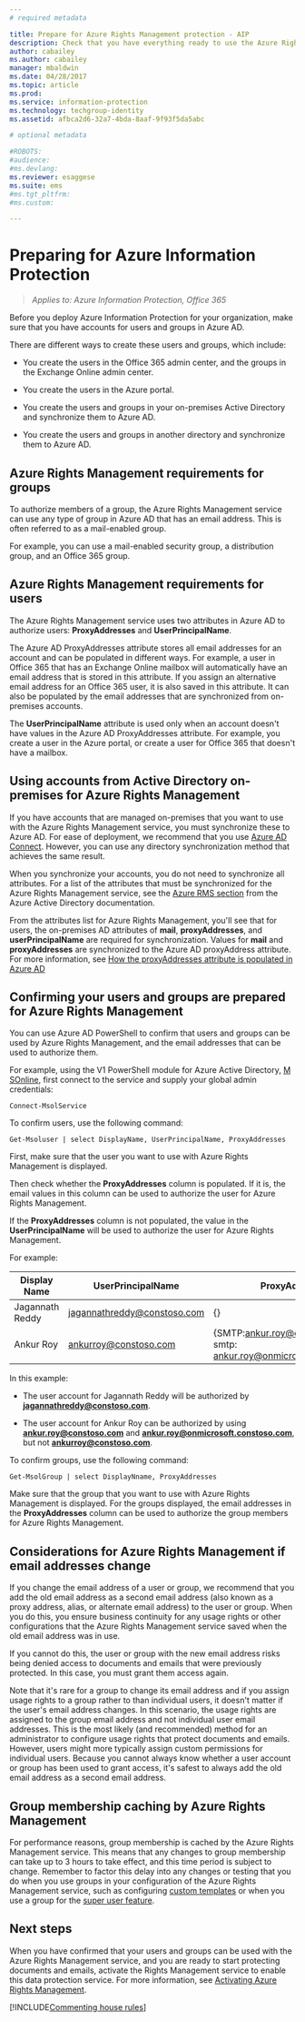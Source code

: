 ```yaml
---
# required metadata

title: Prepare for Azure Rights Management protection - AIP
description: Check that you have everything ready to use the Azure Rights Management service, so that your organization can protect documents and emails.
author: cabailey
ms.author: cabailey
manager: mbaldwin
ms.date: 04/28/2017
ms.topic: article
ms.prod:
ms.service: information-protection
ms.technology: techgroup-identity
ms.assetid: afbca2d6-32a7-4bda-8aaf-9f93f5da5abc

# optional metadata

#ROBOTS:
#audience:
#ms.devlang:
ms.reviewer: esaggese
ms.suite: ems
#ms.tgt_pltfrm:
#ms.custom:

---
```


# Preparing for Azure Information Protection

>*Applies to: Azure Information Protection, Office 365*

Before you deploy Azure Information Protection for your organization, make sure that you have accounts for users and groups in Azure AD.

There are different ways to create these users and groups, which include:

- You create the users in the Office 365 admin center, and the groups in the Exchange Online admin center.

- You create the users in the Azure portal.

- You create the users and groups in your on-premises Active Directory and synchronize them to Azure AD.

- You create the users and groups in another directory and synchronize them to Azure AD.


## Azure Rights Management requirements for groups

To authorize members of a group, the Azure Rights Management service can use any type of group in Azure AD that has an email address. This is often referred to as a mail-enabled group.

For example, you can use a mail-enabled security group, a distribution group, and an Office 365 group.


## Azure Rights Management requirements for users

The Azure Rights Management service uses two attributes in Azure AD to authorize users: **ProxyAddresses** and **UserPrincipalName**.

The Azure AD ProxyAddresses attribute stores all email addresses for an account and can be populated in different ways. For example, a user in Office 365 that has an Exchange Online mailbox will automatically have an email address that is stored in this attribute. If you assign an alternative email address for an Office 365 user, it is also saved in this attribute. It can also be populated by the email addresses that are synchronized from on-premises accounts.

The **UserPrincipalName** attribute is used only when an account doesn't have values in the Azure AD ProxyAddresses attribute. For example, you create a user in the Azure portal, or create a user for Office 365 that doesn't have a mailbox.


## Using accounts from Active Directory on-premises for Azure Rights Management

If you have accounts that are managed on-premises that you want to use with the Azure Rights Management service, you must synchronize these to Azure AD. For ease of deployment, we recommend that you use [Azure AD Connect](/azure/active-directory/connect/active-directory-aadconnect). However, you can use any directory synchronization method that achieves the same result.

When you synchronize your accounts, you do not need to synchronize all attributes. For a list of the attributes that must be synchronized for the Azure Rights Management service, see the [Azure RMS section](/azure/active-directory/connect/active-directory-aadconnectsync-attributes-synchronized#azure-rms) from the Azure Active Directory documentation. 

From the attributes list for Azure Rights Management, you'll see that for users, the on-premises AD attributes of **mail**, **proxyAddresses**, and **userPrincipalName** are required for synchronization. Values for **mail** and **proxyAddresses** are synchronized to the Azure AD proxyAddress attribute. For more information, see [How the proxyAddresses attribute is populated in Azure AD](https://support.microsoft.com/help/3190357/how-the-proxyaddresses-attribute-is-populated-in-azure-ad)

## Confirming your users and groups are prepared for Azure Rights Management

You can use Azure AD PowerShell to confirm that users and groups can be used by Azure Rights Management, and the email addresses that can be used to authorize them. 

For example, using the V1 PowerShell module for Azure Active Directory, [M​SOnline](/powershell/module/msonline/?view=azureadps-1.0), first connect to the service and supply your global admin credentials:

	Connect-MsolService
    
To confirm users, use the following command:
    
	Get-Msoluser | select DisplayName, UserPrincipalName, ProxyAddresses
        
First, make sure that the user you want to use with Azure Rights Management is displayed. 

Then check whether the **ProxyAddresses** column is populated. If it is, the email values in this column can be used to authorize the user for Azure Rights Management. 

If the **ProxyAddresses** column is not populated, the value in the **UserPrincipalName** will be used to authorize the user for Azure Rights Management.

For example: 
    
|Display Name|UserPrincipalName|ProxyAddresses
|-------------------|-----------------|--------------------|
|Jagannath Reddy |jagannathreddy@constoso.com|{}|
|Ankur Roy|ankurroy@constoso.com|{SMTP:ankur.roy@constoso.com, smtp: ankur.roy@onmicrosoft.constoso.com}|

In this example:

- The user account for Jagannath Reddy will be authorized by **jagannathreddy@constoso.com**.

-  The user account for Ankur Roy can be authorized by using **ankur.roy@constoso.com** and **ankur.roy@onmicrosoft.constoso.com**, but not **ankurroy@constoso.com**.

To confirm groups, use the following command:
         
	Get-MsolGroup | select DisplayNname, ProxyAddresses

Make sure that the group that you want to use with Azure Rights Management is displayed. For the groups displayed, the email addresses in the **ProxyAddresses** column can be used to authorize the group members for Azure Rights Management.

## Considerations for Azure Rights Management if email addresses change

If you change the email address of a user or group, we recommend that you add the old email address as a second email address (also known as a proxy address, alias, or alternate email address) to the user or group. When you do this, you ensure business continuity for any usage rights or other configurations that the Azure Rights Management service saved when the old email address was in use. 

If you cannot do this, the user or group with the new email address risks being denied access to documents and emails that were previously protected. In this case, you must grant them access again.

Note that it's rare for a group to change its email address and if you assign usage rights to a group rather to than individual users, it doesn't matter if the user's email address changes. In this scenario, the usage rights are assigned to the group email address and not individual user email addresses. This is the most likely (and recommended) method for an administrator to configure usage rights that protect documents and emails. However, users might more typically assign custom permissions for individual users. Because you cannot always know whether a user account or group has been used to grant access, it's safest to always add the old email address as a second email address.

## Group membership caching by Azure Rights Management

For performance reasons, group membership is cached by the Azure Rights Management service. This means that any changes to group membership can take up to 3 hours to take effect, and this time period is subject to change. Remember to factor this delay into any changes or testing that you do when you use groups in your configuration of the Azure Rights Management service, such as configuring [custom templates](../deploy-use/configure-custom-templates.md) or when you use a group for the [super user feature](../deploy-use/configure-super-users.md). 


## Next steps

When you have confirmed that your users and groups can be used with the Azure Rights Management service, and you are ready to start protecting documents and emails, activate the Rights Management service to enable this data protection service. For more information, see [Activating Azure Rights Management](../deploy-use/activate-service.md).

[!INCLUDE[Commenting house rules](../includes/houserules.md)]


